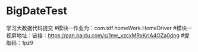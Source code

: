 # BigDateTest
学习大数据代码提交
#模块一作业为：com.tdf.homeWork.HomeDriver 
#模块一视屏地址：链接：https://pan.baidu.com/s/1nw_xzcxMRxKrIA4OZa0dng 
#提取码：1pz9
